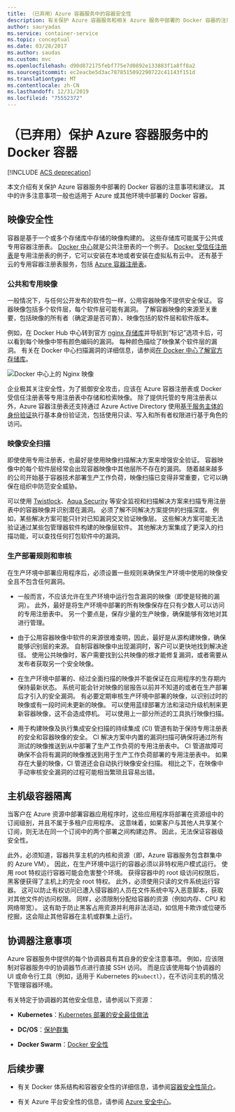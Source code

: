 ```yaml
---
title: （已弃用）Azure 容器服务中的容器安全性
description: 有关保护 Azure 容器服务和相关 Azure 服务中部署的 Docker 容器的注意事项。
author: sauryadas
ms.service: container-service
ms.topic: conceptual
ms.date: 03/28/2017
ms.author: saudas
ms.custom: mvc
ms.openlocfilehash: d90d872175febf775e7d0892e133883f1a8ff8a2
ms.sourcegitcommit: ec2eacbe5d3ac7878515092290722c41143f151d
ms.translationtype: MT
ms.contentlocale: zh-CN
ms.lasthandoff: 12/31/2019
ms.locfileid: "75552372"
---
```

# <a name="deprecated-securing-docker-containers-in-azure-container-service"></a>（已弃用）保护 Azure 容器服务中的 Docker 容器

[!INCLUDE [ACS deprecation](../../../includes/container-service-deprecation.md)]

本文介绍有关保护 Azure 容器服务中部署的 Docker 容器的注意事项和建议。 其中的许多注意事项一般也适用于 Azure 或其他环境中部署的 Docker 容器。 

## <a name="image-security"></a>映像安全性

容器是基于一个或多个存储库中存储的映像构建的。 这些存储库可能属于公共或专用容器注册表。 [Docker 中心](https://hub.docker.com/)就是公共注册表的一个例子。 [Docker 受信任注册表](https://docs.docker.com/datacenter/dtr/2.0/)是专用注册表的例子，它可以安装在本地或者安装在虚拟私有云中。 还有基于云的专用容器注册表服务，包括 [Azure 容器注册表](../../container-registry/container-registry-intro.md)。

### <a name="public-and-private-images"></a>公共和专用映像
一般情况下，与任何公开发布的软件包一样，公用容器映像不提供安全保证。 容器映像包括多个软件层，每个软件层可能有漏洞。 了解容器映像的来源至关重要，包括映像的所有者（确定源是否可靠）、映像包括的软件层和软件版本。 

例如，在 Docker Hub 中心转到官方 [nginx 存储库](https://hub.docker.com/_/nginx/)并导航到“标记”选项卡后，可以看到每个映像中带有颜色编码的漏洞。 每种颜色描绘了映像某个软件层的漏洞。 有关在 Docker 中心扫描漏洞的详细信息，请参阅[在 Docker 中心了解官方存储库](https://blog.docker.com/2015/06/understanding-official-repos-docker-hub/)。

![Docker 中心上的 Nginx 映像](./media/container-service-security/docker-hub-nginx.png)

企业极其关注安全性，为了抵御安全攻击，应该在 Azure 容器注册表或 Docker 受信任注册表等专用注册表中存储和检索映像。 除了提供托管的专用注册表以外，Azure 容器注册表还支持通过 Azure Active Directory 使用[基于服务主体的身份验证](../../container-registry/container-registry-authentication.md)执行基本身份验证流，包括使用只读、写入和所有者权限进行基于角色的访问。

### <a name="image-security-scanning"></a>映像安全扫描

即使使用专用注册表，也最好是使用映像扫描解决方案来增强安全验证。 容器映像中的每个软件层经常会出现容器映像中其他层所不存在的漏洞。 随着越来越多的公司开始基于容器技术部署生产工作负荷，映像扫描已变得非常重要，它可以确保在组织中防范安全威胁。 

可以使用 [Twistlock](https://www.twistlock.com/2016/11/07/twistlock-supports-azure-container-registry)、[Aqua Security](https://blog.aquasec.com/image-vulnerability-scanning-in-azure-container-registry) 等安全监视和扫描解决方案来扫描专用注册表中的容器映像并识别潜在漏洞。 必须了解不同解决方案提供的扫描深度。 例如，某些解决方案可能只针对已知漏洞交叉验证映像层。 这些解决方案可能无法验证通过某些包管理器软件构建的映像层软件。 其他解决方案集成了更深入的扫描功能，可以查找任何打包软件中的漏洞。

### <a name="production-deployment-rules-and-audit"></a>生产部署规则和审核
在生产环境中部署应用程序后，必须设置一些规则来确保生产环境中使用的映像安全且不包含任何漏洞。

* 一般而言，不应该允许在生产环境中运行包含漏洞的映像（即使是轻微的漏洞）。 此外，最好是将生产环境中部署的所有映像保存在只有少数人可以访问的专用注册表中。 另一个要点是，保存少量的生产映像，确保能够有效地对其进行管理。

* 由于公用容器映像中软件的来源很难查明，因此，最好是从源构建映像，确保能够识别层的来源。 自制容器映像中出现漏洞时，客户可以更快地找到解决途径。 使用公共映像时，客户需要找到公共映像的根才能修复漏洞，或者需要从发布者获取另一个安全映像。

* 在生产环境中部署的、经过全面扫描的映像并不能保证在应用程序的生存期内保持最新状态。 系统可能会针对映像的层报告以前并不知道的或者在生产部署后才引入的安全漏洞。 有必要定期审核生产环境中部署的映像，以识别过时的映像或有一段时间未更新的映像。 可以使用蓝绿部署方法和滚动升级机制来更新容器映像，这不会造成停机。 可以使用上一部分所述的工具执行映像扫描。 

* 用于构建映像及执行集成安全扫描的持续集成 (CI) 管道有助于保持专用注册表的安全和容器映像的安全。 CI 解决方案中内置的漏洞扫描可确保将通过所有测试的映像推送到从中部署了生产工作负荷的专用注册表中。 CI 管道故障可确保不会将有漏洞的映像推送到用于生产工作负荷部署的专用注册表中。 如果存在大量的映像，CI 管道还会自动执行映像安全扫描。 相比之下，在映像中手动审核安全漏洞的过程可能相当繁琐且容易出错。

## <a name="host-level-container-isolation"></a>主机级容器隔离
当客户在 Azure 资源中部署容器应用程序时，这些应用程序将部署在资源组中的订阅级别，并且不属于多租户应用程序。 这意味着，如果客户与其他人共享某个订阅，则无法在同一个订阅中的两个部署之间构建边界。 因此，无法保证容器级安全性。 

此外，必须知道，容器共享主机的内核和资源（即，Azure 容器服务包含群集中的 Azure VM）。 因此，在生产环境中运行的容器必须以非特权用户模式运行。 使用 root 特权运行容器可能会危害整个环境。 获得容器中的 root 级访问权限后，黑客便获得了主机上的完全 root 特权。 此外，必须使用只读的文件系统运行容器。 这可以防止有权访问已遭入侵容器的人员在文件系统中写入恶意脚本，获取对其他文件的访问权限。 同样，必须限制分配给容器的资源（例如内存、CPU 和网络带宽）。 这有助于防止黑客占用资源并利用非法活动，如信用卡欺诈或位硬币挖掘，这会阻止其他容器在主机或群集上运行。

## <a name="orchestrator-considerations"></a>协调器注意事项

Azure 容器服务中提供的每个协调器具有其自身的安全注意事项。 例如，应该限制对容器服务中的协调器节点进行直接 SSH 访问。 而是应该使用每个协调器的 UI 或命令行工具（例如，适用于 Kubernetes 的`kubectl`），在不访问主机的情况下管理容器环境。

有关特定于协调器的其他安全信息，请参阅以下资源：

* **Kubernetes**：[Kubernetes 部署的安全最佳做法](https://kubernetes.io/blog/2016/08/security-best-practices-kubernetes-deployment/)

* **DC/OS**：[保护群集](https://docs.mesosphere.com/1.12/administering-clusters/securing-your-cluster)

* **Docker Swarm**：[Docker 安全性](https://www.docker.com/docker-security)

## <a name="next-steps"></a>后续步骤

* 有关 Docker 体系结构和容器安全性的详细信息，请参阅[容器安全性简介](https://www.docker.com/sites/default/files/WP_IntrotoContainerSecurity_08.19.2016.pdf)。

* 有关 Azure 平台安全性的信息，请参阅 [Azure 安全中心](https://www.microsoft.com/trustcenter/cloudservices/azure)。
